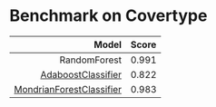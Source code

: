 # Benchmark on Covertype

| Model | Score |
| -----:|:----- |
| RandomForest | 0.991 |
| [AdaboostClassifier](https://scikit-learn.org/stable/modules/generated/sklearn.ensemble.AdaBoostClassifier.html) |0.822 |
| [MondrianForestClassifier](https://github.com/AlexandreAbraham/acme_factory/tree/main/Classification/scikit-garden-MondrianTreeClassifier) | 0.983 |
